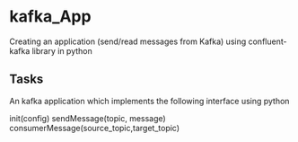 # kafka_App
Creating an application (send/read messages from Kafka) using confluent-kafka library in python
## Tasks
An kafka application which implements the following interface using python

init(config)
sendMessage(topic, message)
consumerMessage(source_topic,target_topic) 
